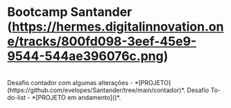 # Bootcamp Santander (https://hermes.digitalinnovation.one/tracks/800fd098-3eef-45e9-9544-544ae396076c.png)
<BR>
Desafio contador com algumas alterações -  *[PROJETO](https://github.com/evelopes/Santander/tree/main/contador)*.
Desafio To-do-list -  *[PROJETO em andamento]()*.
